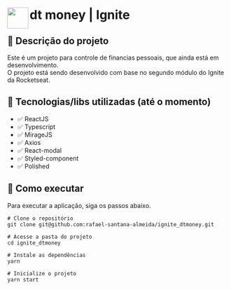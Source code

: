 # <img src="https://nextlevelweek.com/favicon.ico" align="left" height="48" width="48" > dt money | Ignite

## :memo: Descrição do projeto
Este é um projeto para controle de financias pessoais, que ainda está em desenvolvimento. <br />
O projeto está sendo desenvolvido com base no segundo módulo do Ignite da Rocketseat.

## :wrench: Tecnologias/libs utilizadas (até o momento)
* :white_check_mark: ReactJS
* :white_check_mark: Typescript
* :white_check_mark: MirageJS
* :white_check_mark: Axios
* :white_check_mark: React-modal
* :white_check_mark: Styled-component
* :white_check_mark: Polished

## :rocket: Como executar
Para executar a aplicação, siga os passos abaixo.
```
# Clone o repositório
git clone git@github.com:rafael-santana-almeida/ignite_dtmoney.git

# Acesse a pasta do projeto
cd ignite_dtmoney

# Instale as dependências
yarn

# Inicialize o projeto
yarn start
```
